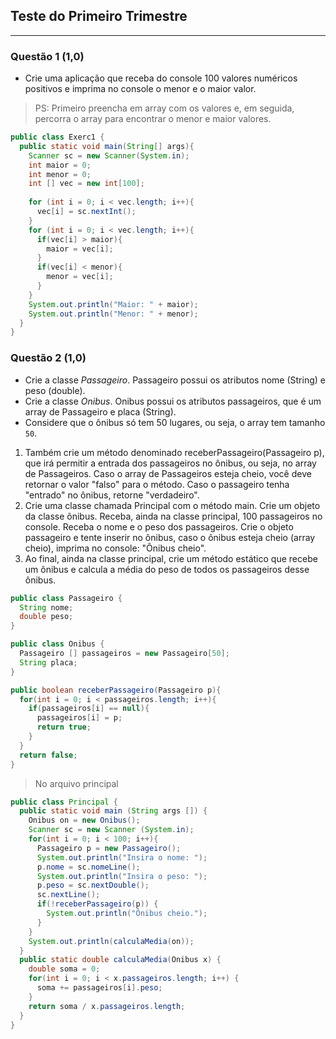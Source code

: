 ## Teste do Primeiro Trimestre
---
### Questão 1 (1,0)
- Crie uma aplicação que receba do console 100 valores numéricos positivos e imprima no console o menor e o maior valor.
> PS: Primeiro preencha em array com os valores e, em seguida, percorra o array para encontrar o menor e maior valores.

```java
public class Exerc1 {
  public static void main(String[] args){
    Scanner sc = new Scanner(System.in);
    int maior = 0;
    int menor = 0;
    int [] vec = new int[100];
    
    for (int i = 0; i < vec.length; i++){
      vec[i] = sc.nextInt();
    }
    for (int i = 0; i < vec.length; i++){
      if(vec[i] > maior){
        maior = vec[i];
      }
      if(vec[i] < menor){
        menor = vec[i];
      }
    }
    System.out.println("Maior: " + maior);
    System.out.println("Menor: " + menor);
  }
}
```

### Questão 2 (1,0)
- Crie a classe *Passageiro*. Passageiro possui os atributos nome (String) e peso (double).
- Crie a classe *Onibus*. Onibus possui os atributos passageiros, que é um array de Passageiro e placa (String).
- Considere que o ônibus só tem 50 lugares, ou seja, o array tem tamanho `50`.

1. Também crie um método denominado receberPassageiro(Passageiro p), que irá permitir a entrada dos passageiros no ônibus, ou seja, no array de Passageiros. Caso o array de Passageiros esteja cheio, você deve retornar o valor "falso" para o método. Caso o passageiro tenha "entrado" no ônibus, retorne "verdadeiro".
2. Crie uma classe chamada Principal com o método main. Crie um objeto da classe ônibus. Receba, ainda na classe principal, 100 passageiros no console. Receba o nome e o peso dos passageiros. Crie o objeto passageiro e tente inserir no ônibus, caso o ônibus esteja cheio (array cheio), imprima no console: "Ônibus cheio".
3. Ao final, ainda na classe principal, crie um método estático que recebe um ônibus e calcula a média do peso de todos os passageiros desse ônibus.

```java
public class Passageiro {
  String nome;
  double peso;
}

public class Onibus {
  Passageiro [] passageiros = new Passageiro[50];
  String placa;
}

public boolean receberPassageiro(Passageiro p){
  for(int i = 0; i < passageiros.length; i++){
    if(passageiros[i] == null){
      passageiros[i] = p;
      return true;
    }
  }
  return false;
}
```
> No arquivo principal
```java
public class Principal {
  public static void main (String args []) {
    Onibus on = new Onibus();
    Scanner sc = new Scanner (System.in);
    for(int i = 0; i < 100; i++){
      Passageiro p = new Passageiro();
      System.out.println("Insira o nome: ");
      p.nome = sc.nomeLine();
      System.out.println("Insira o peso: ");
      p.peso = sc.nextDouble();
      sc.nextLine();
      if(!receberPassageiro(p)) {
        System.out.println("Ônibus cheio.");
      }
    }
    System.out.println(calculaMedia(on));
  }
  public static double calculaMedia(Onibus x) {
    double soma = 0;
    for(int i = 0; i < x.passageiros.length; i++) {
      soma += passageiros[i].peso;
    }
    return soma / x.passageiros.length;
  }
}
```
